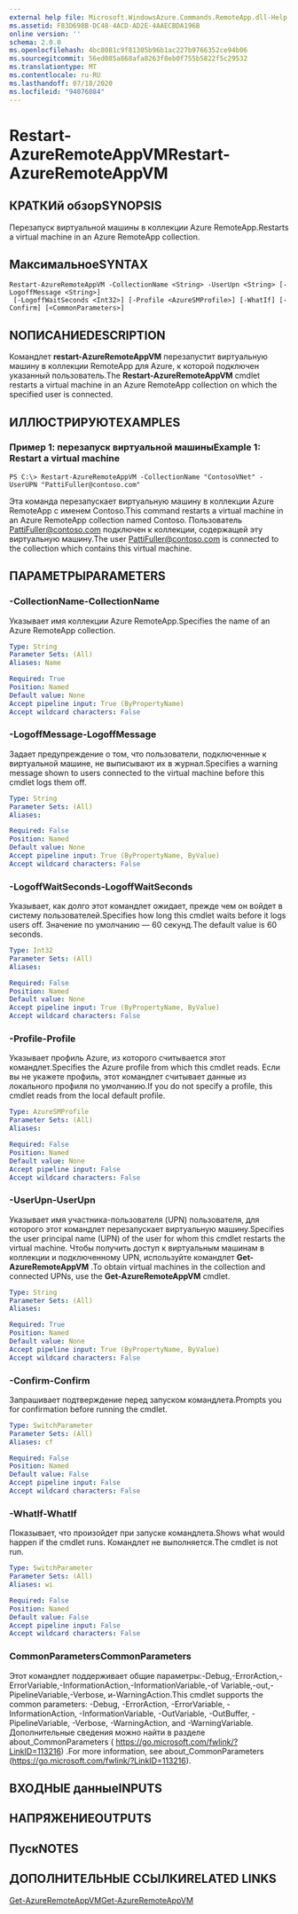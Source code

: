 ```yaml
---
external help file: Microsoft.WindowsAzure.Commands.RemoteApp.dll-Help.xml
ms.assetid: F83D698B-DC48-4ACD-AD2E-4AAECBDA196B
online version: ''
schema: 2.0.0
ms.openlocfilehash: 4bc8081c9f81305b96b1ac227b9766352ce94b06
ms.sourcegitcommit: 56ed085a868afa8263f8eb0f755b5822f5c29532
ms.translationtype: MT
ms.contentlocale: ru-RU
ms.lasthandoff: 07/18/2020
ms.locfileid: "94076084"
---
```

# <span data-ttu-id="e02f0-101">Restart-AzureRemoteAppVM</span><span class="sxs-lookup"><span data-stu-id="e02f0-101">Restart-AzureRemoteAppVM</span></span>

## <span data-ttu-id="e02f0-102">КРАТКИй обзор</span><span class="sxs-lookup"><span data-stu-id="e02f0-102">SYNOPSIS</span></span>
<span data-ttu-id="e02f0-103">Перезапуск виртуальной машины в коллекции Azure RemoteApp.</span><span class="sxs-lookup"><span data-stu-id="e02f0-103">Restarts a virtual machine in an Azure RemoteApp collection.</span></span>

## <span data-ttu-id="e02f0-104">Максимальное</span><span class="sxs-lookup"><span data-stu-id="e02f0-104">SYNTAX</span></span>

```
Restart-AzureRemoteAppVM -CollectionName <String> -UserUpn <String> [-LogoffMessage <String>]
 [-LogoffWaitSeconds <Int32>] [-Profile <AzureSMProfile>] [-WhatIf] [-Confirm] [<CommonParameters>]
```

## <span data-ttu-id="e02f0-105">NОПИСАНИЕ</span><span class="sxs-lookup"><span data-stu-id="e02f0-105">DESCRIPTION</span></span>
<span data-ttu-id="e02f0-106">Командлет **restart-AzureRemoteAppVM** перезапустит виртуальную машину в коллекции RemoteApp для Azure, к которой подключен указанный пользователь.</span><span class="sxs-lookup"><span data-stu-id="e02f0-106">The **Restart-AzureRemoteAppVM** cmdlet restarts a virtual machine in an Azure RemoteApp collection on which the specified user is connected.</span></span>

## <span data-ttu-id="e02f0-107">ИЛЛЮСТРИРУЮТ</span><span class="sxs-lookup"><span data-stu-id="e02f0-107">EXAMPLES</span></span>

### <span data-ttu-id="e02f0-108">Пример 1: перезапуск виртуальной машины</span><span class="sxs-lookup"><span data-stu-id="e02f0-108">Example 1: Restart a virtual machine</span></span>
```
PS C:\> Restart-AzureRemoteAppVM -CollectionName "ContosoVNet" -UserUPN "PattiFuller@contoso.com"
```

<span data-ttu-id="e02f0-109">Эта команда перезапускает виртуальную машину в коллекции Azure RemoteApp с именем Contoso.</span><span class="sxs-lookup"><span data-stu-id="e02f0-109">This command restarts a virtual machine in an Azure RemoteApp collection named Contoso.</span></span>
<span data-ttu-id="e02f0-110">Пользователь PattiFuller@contoso.com подключен к коллекции, содержащей эту виртуальную машину.</span><span class="sxs-lookup"><span data-stu-id="e02f0-110">The user PattiFuller@contoso.com is connected to the collection which contains this virtual machine.</span></span>

## <span data-ttu-id="e02f0-111">ПАРАМЕТРЫ</span><span class="sxs-lookup"><span data-stu-id="e02f0-111">PARAMETERS</span></span>

### <span data-ttu-id="e02f0-112">-CollectionName</span><span class="sxs-lookup"><span data-stu-id="e02f0-112">-CollectionName</span></span>
<span data-ttu-id="e02f0-113">Указывает имя коллекции Azure RemoteApp.</span><span class="sxs-lookup"><span data-stu-id="e02f0-113">Specifies the name of an Azure RemoteApp collection.</span></span>

```yaml
Type: String
Parameter Sets: (All)
Aliases: Name

Required: True
Position: Named
Default value: None
Accept pipeline input: True (ByPropertyName)
Accept wildcard characters: False
```

### <span data-ttu-id="e02f0-114">-LogoffMessage</span><span class="sxs-lookup"><span data-stu-id="e02f0-114">-LogoffMessage</span></span>
<span data-ttu-id="e02f0-115">Задает предупреждение о том, что пользователи, подключенные к виртуальной машине, не выписывают их в журнал.</span><span class="sxs-lookup"><span data-stu-id="e02f0-115">Specifies a warning message shown to users connected to the virtual machine before this cmdlet logs them off.</span></span>

```yaml
Type: String
Parameter Sets: (All)
Aliases: 

Required: False
Position: Named
Default value: None
Accept pipeline input: True (ByPropertyName, ByValue)
Accept wildcard characters: False
```

### <span data-ttu-id="e02f0-116">-LogoffWaitSeconds</span><span class="sxs-lookup"><span data-stu-id="e02f0-116">-LogoffWaitSeconds</span></span>
<span data-ttu-id="e02f0-117">Указывает, как долго этот командлет ожидает, прежде чем он войдет в систему пользователей.</span><span class="sxs-lookup"><span data-stu-id="e02f0-117">Specifies how long this cmdlet waits before it logs users off.</span></span>
<span data-ttu-id="e02f0-118">Значение по умолчанию — 60 секунд.</span><span class="sxs-lookup"><span data-stu-id="e02f0-118">The default value is 60 seconds.</span></span>

```yaml
Type: Int32
Parameter Sets: (All)
Aliases: 

Required: False
Position: Named
Default value: None
Accept pipeline input: True (ByPropertyName, ByValue)
Accept wildcard characters: False
```

### <span data-ttu-id="e02f0-119">-Profile</span><span class="sxs-lookup"><span data-stu-id="e02f0-119">-Profile</span></span>
<span data-ttu-id="e02f0-120">Указывает профиль Azure, из которого считывается этот командлет.</span><span class="sxs-lookup"><span data-stu-id="e02f0-120">Specifies the Azure profile from which this cmdlet reads.</span></span>
<span data-ttu-id="e02f0-121">Если вы не укажете профиль, этот командлет считывает данные из локального профиля по умолчанию.</span><span class="sxs-lookup"><span data-stu-id="e02f0-121">If you do not specify a profile, this cmdlet reads from the local default profile.</span></span>

```yaml
Type: AzureSMProfile
Parameter Sets: (All)
Aliases: 

Required: False
Position: Named
Default value: None
Accept pipeline input: False
Accept wildcard characters: False
```

### <span data-ttu-id="e02f0-122">-UserUpn</span><span class="sxs-lookup"><span data-stu-id="e02f0-122">-UserUpn</span></span>
<span data-ttu-id="e02f0-123">Указывает имя участника-пользователя (UPN) пользователя, для которого этот командлет перезапускает виртуальную машину.</span><span class="sxs-lookup"><span data-stu-id="e02f0-123">Specifies the user principal name (UPN) of the user for whom this cmdlet restarts the virtual machine.</span></span>
<span data-ttu-id="e02f0-124">Чтобы получить доступ к виртуальным машинам в коллекции и подключенному UPN, используйте командлет **Get-AzureRemoteAppVM** .</span><span class="sxs-lookup"><span data-stu-id="e02f0-124">To obtain virtual machines in the collection and connected UPNs, use the **Get-AzureRemoteAppVM** cmdlet.</span></span>

```yaml
Type: String
Parameter Sets: (All)
Aliases: 

Required: True
Position: Named
Default value: None
Accept pipeline input: True (ByPropertyName, ByValue)
Accept wildcard characters: False
```

### <span data-ttu-id="e02f0-125">-Confirm</span><span class="sxs-lookup"><span data-stu-id="e02f0-125">-Confirm</span></span>
<span data-ttu-id="e02f0-126">Запрашивает подтверждение перед запуском командлета.</span><span class="sxs-lookup"><span data-stu-id="e02f0-126">Prompts you for confirmation before running the cmdlet.</span></span>

```yaml
Type: SwitchParameter
Parameter Sets: (All)
Aliases: cf

Required: False
Position: Named
Default value: False
Accept pipeline input: False
Accept wildcard characters: False
```

### <span data-ttu-id="e02f0-127">-WhatIf</span><span class="sxs-lookup"><span data-stu-id="e02f0-127">-WhatIf</span></span>
<span data-ttu-id="e02f0-128">Показывает, что произойдет при запуске командлета.</span><span class="sxs-lookup"><span data-stu-id="e02f0-128">Shows what would happen if the cmdlet runs.</span></span>
<span data-ttu-id="e02f0-129">Командлет не выполняется.</span><span class="sxs-lookup"><span data-stu-id="e02f0-129">The cmdlet is not run.</span></span>

```yaml
Type: SwitchParameter
Parameter Sets: (All)
Aliases: wi

Required: False
Position: Named
Default value: False
Accept pipeline input: False
Accept wildcard characters: False
```

### <span data-ttu-id="e02f0-130">CommonParameters</span><span class="sxs-lookup"><span data-stu-id="e02f0-130">CommonParameters</span></span>
<span data-ttu-id="e02f0-131">Этот командлет поддерживает общие параметры:-Debug,-ErrorAction,-ErrorVariable,-InformationAction,-InformationVariable,-of Variable,-out,-PipelineVariable,-Verbose, и-WarningAction.</span><span class="sxs-lookup"><span data-stu-id="e02f0-131">This cmdlet supports the common parameters: -Debug, -ErrorAction, -ErrorVariable, -InformationAction, -InformationVariable, -OutVariable, -OutBuffer, -PipelineVariable, -Verbose, -WarningAction, and -WarningVariable.</span></span> <span data-ttu-id="e02f0-132">Дополнительные сведения можно найти в разделе about_CommonParameters ( https://go.microsoft.com/fwlink/?LinkID=113216) .</span><span class="sxs-lookup"><span data-stu-id="e02f0-132">For more information, see about_CommonParameters (https://go.microsoft.com/fwlink/?LinkID=113216).</span></span>

## <span data-ttu-id="e02f0-133">ВХОДНЫЕ данные</span><span class="sxs-lookup"><span data-stu-id="e02f0-133">INPUTS</span></span>

## <span data-ttu-id="e02f0-134">НАПРЯЖЕНИЕ</span><span class="sxs-lookup"><span data-stu-id="e02f0-134">OUTPUTS</span></span>

## <span data-ttu-id="e02f0-135">Пуск</span><span class="sxs-lookup"><span data-stu-id="e02f0-135">NOTES</span></span>

## <span data-ttu-id="e02f0-136">ДОПОЛНИТЕЛЬНЫЕ ССЫЛКИ</span><span class="sxs-lookup"><span data-stu-id="e02f0-136">RELATED LINKS</span></span>

[<span data-ttu-id="e02f0-137">Get-AzureRemoteAppVM</span><span class="sxs-lookup"><span data-stu-id="e02f0-137">Get-AzureRemoteAppVM</span></span>](./Get-AzureRemoteAppVM.md)


